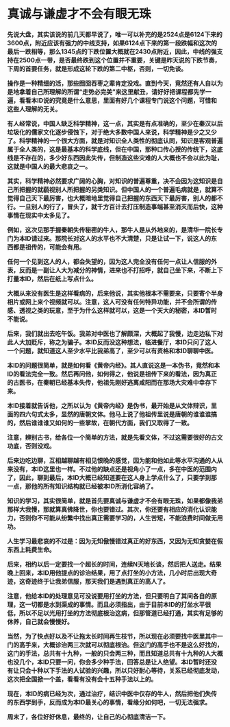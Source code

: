 真诚与谦虚才不会有眼无珠
====



**先说大盘，其实该说的前几天都早说了，唯一可以补充的是2524点是6124下来的3600点，附近应该有强力的中线支持，如果6124点下来的第一段跌幅和这次的最后一跌相等，那么1345点的下跌位置大概就在2430点附近，因此，中线的强支持在2500点一带，是否最终跌到这个位置并不重要，关键是昨天说的下跌节奏，下周的首要任务，就是形成这轮下跌的第二中枢，否则，一切免谈。**

**操作是一种精细的活，那些囫囵吞枣之辈肯定没戏。直到今天，竟然还有人自以为是地拿着自己所理解的所谓“走势必完美”来这里献丑，请好好把课程都先学一遍，看看本ID说的究竟是什么意思，里面有好几个课程专门说这个问题，可惜和这些人理解的无关。**

**有人经常说，中国人缺乏科学精神，这一点，其实是有点准确的，至少在秦汉以后垃圾化的儒家文化逐步侵蚀下，对于绝大多数中国人来说，科学精神是少之又少了。科学精神的一个很大方面，就是对知识全人类性的彻底认同，知识是客观普遍属于全人类的，这是最基本的科学底线，但在中国，那种口传心授的传统下，这底线是不存在的，多少好东西因此失传，但制造这些灾难的人大概也不会以此为耻，这就是中国人的最大悲哀之一。**

**其实，科学精神必然要求广阔的心胸，对知识的普遍尊重，决不会因为这知识是自己所把握的就藐视别人所把握的另类知识。但中国人的一个普遍毛病就是，就算不觉得自己天下最厉害，也大概暗地里觉得自己把握的东西天下最厉害，别人的都不行。一旦别人的行了，冒头了，就千方百计去打压制造事端甚至消灭而后快，这种事情在现实中太多见了。**

**例如，这次见那手握秦朝失传秘密的牛人，那牛人是从外地来的，是清华一院长专门为本ID请过来。那院长对这人的水平也不大清楚，只是让试一下，说这人的东西都是祖传的，可能会有用。**

**任何一个见到这人的人，都会失望的，因为这人完全没有任何一点让人信服的外表，反而是一副让人大为减分的神情，进来也不打招呼，就自己坐下来，不断上下打量本ID，然后在纸上写点什么。**

**大概从来没有医生是这样看病的，后来他说，其实他根本不需要来，只要寄个半身相片或网上来个视频就可以。注意，这人可没有任何特异功能，并不会所谓的传感、透视之类的玩意，至于为什么这样就可以，这是一个天大的秘密，本ID暂时不能说。**

**后来，我们就出去吃午饭。我弟对中医也了解颇深，大概起了我慢，边走边私下对此人大加贬斥，称之为骗子。本ID反而没这种想法，临进餐厅，本ID只问了这人一个问题，就知道这人至少水平比我弟高了，至少可以有资格和本ID聊聊中医。**

**本ID的问题很简单，就是如何看《黄帝内经》。其人直说这是一本伪书，竟然和本ID的看法完全一致。然后再问他，如何得之，他说是祖传下来的看法，因为真正的古医书，在秦朝已经基本失传，他祖先刚好逃离咸阳而在那场大灾难中幸存下来。**

**本ID接着就告诉他，之所以认为《黄帝内经》是伪书，最开始是从文体辩识，里面的四六句式太多，显然的唐朝文体。他马上说了他祖传里说是唐朝的谁谁谁搞的，然后谁谁谁又如何的一些掌故，在朝代方面，我们又取得了一致。**

**注意，辨别古书，给各位一个简单的方法，就是先看文体，不过这需要很好的古文功底，否则没戏。**

**后来边吃边聊，互相越聊越有相见恨晚的感觉，因为能和他如此等水平沟通的人从来没有，本ID这里也一样。不过他的缺点还是视角小了一点，多在中医的范围内了，因此，聊到最后，本ID大概已经知道要在这人身上学点什么了，只要学到那一点，那他的所有知识结构就已经被本ID所消化容纳了。**

**知识的学习，其实很简单，就是首先要真诚与谦虚才不会有眼无珠，如果都像我弟那样大我慢，那就算真佛降世，你也要错过。其次，你还要有相应的消化认识能力，否则你不可能从纷繁中找出真正需要学习的，人生苦短，不能浪费时间做无用功。**

**人生学习最悲哀的不过是：因为无知傲慢错过真正的好东西，又因为无知贪婪在假东西上耗费生命。**

**后来，相约以后一定要找一个超长的时间，连续N天地长谈，然后把人送走。结果晚上回来，本ID用他提点的诊治结果，用了点打坐的小方法，几小时后出现大奇迹，这奇迹终于让我弟信服，那天我们是遇到真正的高人了。**

**注意，他给本ID的处理意见可没说要用打坐的方法，但只要明白了其间各自的原理，这一切都是水到渠成的事情。而且必须指出，由于目前本ID的打坐水平很低，所以不足以光用打坐的方法彻底根治这病，但那管道已经打通，其实有足够的休养，自己就会慢慢好。**

**当然，为了快点好以及不让拖太长时间再生枝节，所以现在必须要找中医里其中一门的高手来，大概诊治两三次就可以彻底根治。但这门的高手也不是这么好找的，这门的手法，总共有十九种，一般的只会两三种，而且知道总共有十九种的人大概也没几个，本ID只要一问，你会多少种手法，回答总是让人绝望。本ID暂时还没有让只会十种以下手法的人试验的兴趣，所以只好耐心等待，关系已经彻底发动，这次把全国掀一个盖，看看有没有会十五种手法以上的。**

**现在，本ID的病已经为次，通过治疗，结识中医中仅存的牛人，然后把他们失传的东西学到手，反而成为本ID最关心的事情，看缘分如何吧，一切无法强求。**

**周末了，各位好好休息，最终的，让自己的心彻底清洁一下。**
